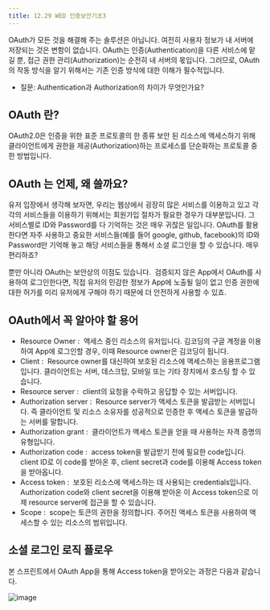 ```yaml
---
title: 12.29 WED 인증보안기초3
---
```


OAuth가 모든 것을 해결해 주는 솔루션은 아닙니다. 여전히 사용자 정보가 내 서버에 저장되는 것은 변함이 없습니다. OAuth는 인증(Authentication)을 다른 서비스에 맡길 뿐, 접근 권한 관리(Authorization)는 순전히 내 서버의 몫입니다. 그러므로, OAuth의 작동 방식을 알기 위해서는 기존 인증 방식에 대한 이해가 필수적입니다.

- 질문: Authentication과 Authorization의 차이가 무엇인가요?

## OAuth 란?

OAuth2.0은 인증을 위한 표준 프로토콜의 한 종류
보안 된 리소스에 액세스하기 위해 클라이언트에게 권한을 제공(Authorization)하는 프로세스를 단순화하는 프로토콜 중 한 방법입니다.

## OAuth 는 언제, 왜 쓸까요?

유저 입장에서 생각해 보자면, 우리는 웹상에서 굉장히 많은 서비스를 이용하고 있고 각각의 서비스들을 이용하기 위해서는 회원가입 절차가 필요한 경우가 대부분입니다. 그 서비스별로 ID와 Password를 다 기억하는 것은 매우 귀찮은 일입니다. OAuth를 활용한다면 자주 사용하고 중요한 서비스들(예를 들어 google, github, facebook)의 ID와 Password만 기억해 놓고 해당 서비스들을 통해서 소셜 로그인을 할 수 있습니다. 매우 편리하죠?

뿐만 아니라 OAuth는 보안상의 이점도 있습니다.  검증되지 않은 App에서 OAuth를 사용하여 로그인한다면, 직접 유저의 민감한 정보가 App에 노출될 일이 없고 인증 권한에 대한 허가를 미리 유저에게 구해야 하기 때문에 더 안전하게 사용할 수 있죠.

## OAuth에서 꼭 알아야 할 용어

- Resource Owner :  액세스 중인 리소스의 유저입니다. 김코딩의 구글 계정을 이용하여 App에 로그인할 경우, 이때 Resource owner은 김코딩이 됩니다.
- Client :  Resource owner를 대신하여 보호된 리소스에 액세스하는 응용프로그램입니다. 클라이언트는 서버, 데스크탑, 모바일 또는 기타 장치에서 호스팅 할 수 있습니다.
- Resource server :  client의 요청을 수락하고 응답할 수 있는 서버입니다.
- Authorization server :  Resource server가 액세스 토큰을 발급받는 서버입니다. 즉 클라이언트 및 리소스 소유자를 성공적으로 인증한 후 액세스 토큰을 발급하는 서버를 말합니다.
- Authorization grant :  클라이언트가 액세스 토큰을 얻을 때 사용하는 자격 증명의 유형입니다.
- Authorization code :  access token을 발급받기 전에 필요한 code입니다. client ID로 이 code를 받아온 후, client secret과 code를 이용해 Access token 을 받아옵니다.
- Access token :  보호된 리소스에 액세스하는 데 사용되는 credentials입니다. Authorization code와 client secret을 이용해 받아온 이 Access token으로 이제 resource server에 접근을 할 수 있습니다.
- Scope :  scope는 토큰의 권한을 정의합니다. 주어진 액세스 토큰을 사용하여 액세스할 수 있는 리소스의 범위입니다.

## 소셜 로그인 로직 플로우

본 스프린트에서 OAuth App을 통해 Access token을 받아오는 과정은 다음과 같습니다.

![image](https://s3.ap-northeast-2.amazonaws.com/urclass-images/d3KJMDXQC-1606804013142.jpeg)
